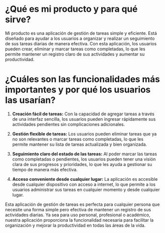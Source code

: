 # ¿Qué es mi producto y para qué sirve?

Mi producto es una aplicación de gestión de tareas simple y eficiente. Está diseñado para ayudar a los usuarios a organizar y realizar un seguimiento de sus tareas diarias de manera efectiva. Con esta aplicación, los usuarios pueden crear, eliminar y marcar tareas como completadas, lo que les permite mantener un registro claro de sus actividades y aumentar su productividad.

# ¿Cuáles son las funcionalidades más importantes y por qué los usuarios las usarían?

1. **Creación fácil de tareas:** Con la capacidad de agregar tareas a través de una interfaz sencilla, los usuarios pueden ingresar rápidamente sus actividades pendientes sin complicaciones adicionales.

2. **Gestión flexible de tareas:** Los usuarios pueden eliminar tareas que ya no son relevantes o marcar tareas como completadas, lo que les permite mantener su lista de tareas actualizada y bien organizada.

3. **Seguimiento claro del estado de las tareas:** Al poder marcar las tareas como completadas o pendientes, los usuarios pueden tener una visión clara de sus progresos y prioridades, lo que les ayuda a gestionar su tiempo de manera más efectiva.

4. **Acceso conveniente desde cualquier lugar:** La aplicación es accesible desde cualquier dispositivo con acceso a internet, lo que permite a los usuarios administrar sus tareas en cualquier momento y desde cualquier lugar.

Esta aplicación de gestión de tareas es perfecta para cualquier persona que necesite una forma simple pero efectiva de mantener un registro de sus actividades diarias. Ya sea para uso personal, profesional o académico, nuestra aplicación proporciona la funcionalidad necesaria para facilitar la organización y mejorar la productividad en todas las áreas de la vida.
